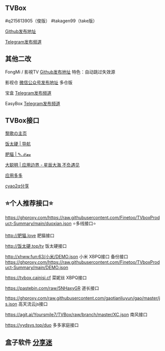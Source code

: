 ## TVBox

#q215613905（俊版）  #takagen99（take版） 

[Github发布地址](https://github.com/o0HalfLife0o/TVBoxOSC/releases)

[Telegram发布频道](https://t.me/TVBoxOSC)

## 其他二改

FongMi / 影視TV [Github发布地址](https://github.com/FongMi/TV)   特色：自动跳过失效源

影视仓 [微信公众号发布地址](https://mp.weixin.qq.com/mp/appmsgalbum?__biz=MzkwNTQwODA0MQ==&action=getalbum&album_id=2667215782833258504&scene=173&from_msgid=2247484180&from_itemidx=2&count=3&nolastread=1#wechat_redirect)   多仓版

宝盒 [Telegram发布频道](https://t.me/bh_tvbox)

EasyBox [Telegram发布频道](https://t.me/EasyBoxUpdate)

## TVBox接口

[黎歌の主页](https://www.lige.fit)

[饭太硬 | 导航](http://饭太硬.top)

[肥猫 | ✎ℳ𝓪𝓸](https://肥猫.love)

[大聪明 | 应用边界 - 星辰大海 不负遇见](https://yydsys.top)

[应用多多](https://xduo.app/box/)

[cyao2q分享](https://github.com/cyao2q/files)

## ⭐个人推荐接口⭐

https://ghproxy.com/https://raw.githubusercontent.com/Finetoo/TVboxProduct-Summary/main/duoxian.json  ⭐多线接口⭐

http://肥猫.love  肥猫接口

http://饭太硬.top/tv  饭太硬接口

http://xhww.fun:63/小米/DEMO.json  小米 XBPQ接口  备份接口 https://ghproxy.com/https://raw.githubusercontent.com/Finetoo/TVboxProduct-Summary/main/DEMO.json

https://tvbox.cainisi.cf  菜妮丝 XBPQ接口

https://pastebin.com/raw/5NHaxyGR  道长接口

https://ghproxy.com/raw.githubusercontent.com/gaotianliuyun/gao/master/js.json  高天流云js接口

https://agit.ai/Yoursmile7/TVBox/raw/branch/master/XC.json  南风接口

https://yydsys.top/duo  多多家庭接口

## 盒子软件 [分享迷](https://www.fenxm.com)
